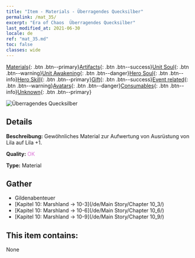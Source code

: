 ```yaml
---
title: "Item - Materials - Überragendes Quecksilber"
permalink: /mat_35/
excerpt: "Era of Chaos  Überragendes Quecksilber"
last_modified_at: 2021-06-30
locale: de
ref: "mat_35.md"
toc: false
classes: wide
---
```

 [Materials](/ItemsDE/){: .btn .btn--primary}[Artifacts](/ItemsDE/Artifacts/){: .btn .btn--success}[Unit Soul](/ItemsDE/UnitSoul/){: .btn .btn--warning}[Unit Awakening](/ItemsDE/UnitAwakening/){: .btn .btn--danger}[Hero Soul](/ItemsDE/HeroSoul/){: .btn .btn--info}[Hero Skill](/ItemsDE/HeroSkill/){: .btn .btn--primary}[Gift](/ItemsDE/Gift/){: .btn .btn--success}[Event related](/ItemsDE/Events/){: .btn .btn--warning}[Avatars](/ItemsDE/Avatars/){: .btn .btn--danger}[Consumables](/ItemsDE/Consumables/){: .btn .btn--info}[Unknown](/ItemsDE/Unknown/){: .btn .btn--primary}

 ![Überragendes Quecksilber](/images/t/i_cailiao_shuiyin2.png)

## Details
 **Beschreibung:** Gewöhnliches Material zur Aufwertung von Ausrüstung von Lila auf Lila +1.

 **Quality:** <span style="color: #DA70D6">OK</span>

 **Type:** Material

## Gather

*    Gildenabenteuer 
*    [Kapitel 10: Marshland -> 10-3](/de/Main Story/Chapter 10_3/) 
*    [Kapitel 10: Marshland -> 10-6](/de/Main Story/Chapter 10_6/) 
*    [Kapitel 10: Marshland -> 10-9](/de/Main Story/Chapter 10_9/) 

## This item contains:

  None

